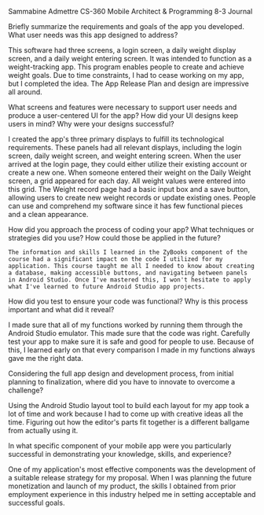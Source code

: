 Sammabine Admettre
CS-360 
Mobile Architect & Programming
8-3 Journal

Briefly summarize the requirements and goals of the app you developed. What user needs was this app designed to address?
    
This software had three screens, a login screen, a daily weight display screen, and a daily weight entering screen. It was intended to function as a weight-tracking app. This program enables people to create and achieve weight goals. Due to time constraints, I had to cease working on my app, but I completed the idea. The App Release Plan and design are impressive all around.
    
What screens and features were necessary to support user needs and produce a user-centered UI for the app? How did your UI designs keep users in mind? Why were your designs successful?
  
  I created the app's three primary displays to fulfill its technological requirements. These panels had all relevant displays, including the login screen, daily weight screen, and weight entering screen. When the user arrived at the login page, they could either utilize their existing account or create a new one. When someone entered their weight on the Daily Weight screen, a grid appeared for each day. All weight values were entered into this grid. The Weight record page had a basic input box and a save button, allowing users to create new weight records or update existing ones. People can use and comprehend my software since it has few functional pieces and a clean appearance.
    
How did you approach the process of coding your app? What techniques or strategies did you use? How could those be applied in the future?

    The information and skills I learned in the ZyBooks component of the course had a significant impact on the code I utilized for my application. This course taught me all I needed to know about creating a database, making accessible buttons, and navigating between panels in Android Studio. Once I've mastered this, I won't hesitate to apply what I've learned to future Android Studio app projects.

How did you test to ensure your code was functional? Why is this process important and what did it reveal?

   I made sure that all of my functions worked by running them through the Android Studio emulator. This made sure that the code was right. Carefully test your app to make sure it is safe and good for people to use. Because of this, I learned early on that every comparison I made in my functions always gave me the right data.

Considering the full app design and development process, from initial planning to finalization, where did you have to innovate to overcome a challenge?

   Using the Android Studio layout tool to build each layout for my app took a lot of time and work because I had to come up with creative ideas all the time. Figuring out how the editor's parts fit together is a different ballgame from actually using it.

In what specific component of your mobile app were you particularly successful in demonstrating your knowledge, skills, and experience?

  One of my application's most effective components was the development of a suitable release strategy for my proposal. When I was planning the future monetization and launch of my product, the skills I obtained from prior employment experience in this industry helped me in setting acceptable and successful goals.
